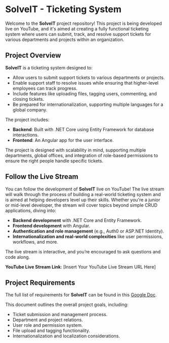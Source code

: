 # SolveIT - Ticketing System

Welcome to the **SolveIT** project repository! This project is being developed live on YouTube, and it's aimed at creating a fully functional ticketing system where users can submit, track, and resolve support tickets for various departments and projects within an organization.

## Project Overview

**SolveIT** is a ticketing system designed to:

- Allow users to submit support tickets to various departments or projects.
- Enable support staff to resolve issues while ensuring that higher-level employees can track progress.
- Include features like uploading files, tagging users, commenting, and closing tickets.
- Be prepared for internationalization, supporting multiple languages for a global company.

The project includes:

- **Backend**: Built with .NET Core using Entity Framework for database interactions.
- **Frontend**: An Angular app for the user interface.

The project is designed with scalability in mind, supporting multiple departments, global offices, and integration of role-based permissions to ensure the right people handle specific tickets.

## Follow the Live Stream

You can follow the development of **SolveIT** live on YouTube! The live stream will walk through the process of building a real-world ticketing system and is aimed at helping developers level up their skills. Whether you're a junior or mid-level developer, the stream will cover topics beyond simple CRUD applications, diving into:

- **Backend development** with .NET Core and Entity Framework.
- **Frontend development** with Angular.
- **Authentication and role management** (e.g., Auth0 or ASP.NET Identity).
- **Internationalization and real-world complexities** like user permissions, workflows, and more.

The live stream is interactive, and you’re encouraged to ask questions and code along.

**YouTube Live Stream Link**: [Insert Your YouTube Live Stream URL Here]

## Project Requirements

The full list of requirements for **SolveIT** can be found in this [Google Doc](https://docs.google.com/document/d/1ePr2gNwyaDACVRwn-XYICcY_3b4BAzT9I4HBYjaRcxs/edit?usp=sharing).

This document outlines the overall project goals, including:

- Ticket submission and management process.
- Department and project relations.
- User role and permission system.
- File upload and tagging functionality.
- Internationalization and localization considerations.
